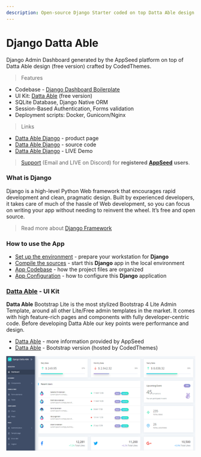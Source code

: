 ```yaml
---
description: Open-source Django Starter coded on top Datta Able design (free version).
---
```


# Django Datta Able

Django Admin Dashboard generated by the AppSeed platform on top of Datta Able design \(free version\) crafted by CodedThemes.

> Features

* Codebase - [Django Dashboard Boilerplate](../../boilerplate-code/django-dashboard.md)
* UI Kit: [Datta Able](../../content/bootstrap-template/datta-able.md) \(free version\)  
* SQLite Database, Django Native ORM
* Session-Based Authentication, Forms validation
* Deployment scripts: Docker, Gunicorn/Nginx 

> Links

* [Datta Able Django](https://appseed.us/admin-dashboards/django-datta-able) - product page
* [Datta Able Django](https://github.com/app-generator/django-datta-able) - source code 
* [Datta Able Django](https://django-datta-able.appseed-srv1.com/) - LIVE Demo 

> [Support](https://appseed.us/support) \(Email and LIVE on Discord\) for **registered** [**AppSeed**](https://appseed.us/) **users**.

### 

### What is Django

Django is a high-level Python Web framework that encourages rapid development and clean, pragmatic design. Built by experienced developers, it takes care of much of the hassle of Web development, so you can focus on writing your app without needing to reinvent the wheel. It’s free and open source.

> Read more about [Django Framework](../../content/what-is/django.md)



### How to use the App

* [Set up the environment](../../boilerplate-code/django-dashboard.md#environment-1) - prepare your workstation for **Django**
* [Compile the sources](../../boilerplate-code/django-dashboard.md#build-the-app-1) - start this **Django** app in the local environment
* [App Codebase](../../boilerplate-code/django-dashboard.md#app-codebase) - how the project files are organized
* [App Configuration](../../boilerplate-code/django-dashboard.md#app-configuration) - how to configure this **Django** application



### [Datta Able](../../content/bootstrap-template/datta-able.md) - UI Kit

**Datta Able** Bootstrap Lite is the most stylized Bootstrap 4 Lite Admin Template, around all other Lite/Free admin templates in the market. It comes with high feature-rich pages and components with fully developer-centric code. Before developing Datta Able our key points were performance and design.

* [Datta Able](../../content/bootstrap-template/datta-able.md) - more information provided by AppSeed
* [Datta Able](https://codedthemes.com/item/datta-able-bootstrap-lite/?ref=appseed) - Bootstrap version \(hosted by CodedThemes\)

![Datta Able - Django Dashboard Starter.](../../.gitbook/assets/datta-able-dashboard.png)


